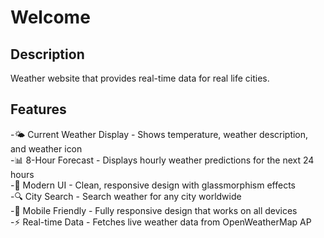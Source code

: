 # Welcome
## Description
Weather website that provides real-time data for real life cities.
## Features
-🌤️ Current Weather Display - Shows temperature, weather description, and weather icon<br>
-📊 8-Hour Forecast - Displays hourly weather predictions for the next 24 hours<br>
-🎨 Modern UI - Clean, responsive design with glassmorphism effects<br>
-🔍 City Search - Search weather for any city worldwide<br>
-📱 Mobile Friendly - Fully responsive design that works on all devices<br>
-⚡ Real-time Data - Fetches live weather data from OpenWeatherMap AP<br>
